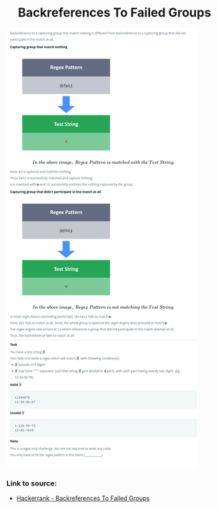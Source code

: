 <h1 align="center">Backreferences To Failed Groups</h1>

![alt text](https://raw.githubusercontent.com/matthew01lokiet/Github-repos-images/main/Other/Regex/kPDO1Bgj_o.png)

### Link to source: 
- <a href="https://www.hackerrank.com/challenges/backreferences-to-failed-groups/problem">Hackerrank - Backreferences To Failed Groups</a>

